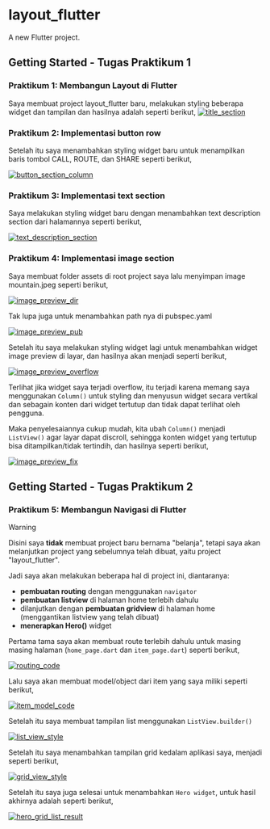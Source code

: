 # layout_flutter

A new Flutter project.


## Getting Started - Tugas Praktikum 1

### Praktikum 1: Membangun Layout di Flutter
Saya membuat project layout_flutter baru, melakukan styling beberapa widget dan tampilan dan hasilnya adalah seperti berikut,
[![title_section](readme_assets/title_section.png)]()

### Praktikum 2: Implementasi button row
Setelah itu saya menambahkan styling widget baru untuk menampilkan baris tombol CALL, ROUTE, dan SHARE seperti berikut,

[![button_section_column](readme_assets/button_section_column.png)]()

### Praktikum 3: Implementasi text section
Saya melakukan styling widget baru dengan menambahkan text description section dari halamannya seperti berikut,

[![text_description_section](readme_assets/text_description_section.png)]()

### Praktikum 4: Implementasi image section
Saya membuat folder assets di root project saya lalu menyimpan image mountain.jpeg seperti berikut,

[![image_preview_dir](readme_assets/image_preview_dir.png)]()

Tak lupa juga untuk menambahkan path nya di pubspec.yaml

[![image_preview_pub](readme_assets/image_preview_pub.png)]()

Setelah itu saya melakukan styling widget lagi untuk menambahkan widget image preview di layar, dan hasilnya akan menjadi seperti berikut,

[![image_preview_overflow](readme_assets/image_preview_overflow.png)]()

Terlihat jika widget saya terjadi overflow, itu terjadi karena memang saya menggunakan `Column()` untuk styling dan menyusun widget secara vertikal dan sebagain konten dari widget tertutup dan tidak dapat terlihat oleh pengguna. 

Maka penyelesaiannya cukup mudah, kita ubah `Column()` menjadi `ListView()` agar layar dapat discroll, sehingga konten widget yang tertutup bisa ditampilkan/tidak tertindih, dan hasilnya seperti berikut,

[![image_preview_fix](readme_assets/image_preview_fix.png)]()


## Getting Started - Tugas Praktikum 2

### Praktikum 5: Membangun Navigasi di Flutter
> [!WARNING]
> Disini saya **tidak** membuat project baru bernama "belanja", tetapi saya akan melanjutkan project yang sebelumnya telah dibuat, yaitu project "layout_flutter".

Jadi saya akan melakukan beberapa hal di project ini, diantaranya:
- **pembuatan routing** dengan menggunakan `navigator`
- **pembuatan listview** di halaman home terlebih dahulu
- dilanjutkan dengan **pembuatan gridview** di halaman home (menggantikan listview yang telah dibuat)
- **menerapkan Hero()** widget

Pertama tama saya akan membuat route terlebih dahulu untuk masing masing halaman (`home_page.dart` dan `item_page.dart`) seperti berikut,

[![routing_code](readme_assets/routing_code.png)]()

Lalu saya akan membuat model/object dari item yang saya miliki seperti berikut,

[![item_model_code](readme_assets/item_model_code.png)]()

Setelah itu saya membuat tampilan list menggunakan `ListView.builder()`

[![list_view_style](readme_assets/list_view_style.png)]()

Setelah itu saya menambahkan tampilan grid kedalam aplikasi saya, menjadi seperti berikut,

[![grid_view_style](readme_assets/grid_view_style.png)]()

Setelah itu saya juga selesai untuk menambahkan `Hero widget`, untuk hasil akhirnya adalah seperti berikut,

[![hero_grid_list_result](readme_assets/hero_grid_list_result.gif)]()
